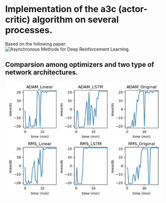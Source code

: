 # Implementation of the a3c (actor-critic) algorithm on several processes.
Based on the following paper: ![Asynchronous Methods for Deep Reinforcement Learning](https://arxiv.org/abs/1602.01783).<br>
## Comparsion among optimizers and two type of network architectures.<br>
![alt text](https://github.com/Yairz1/pong_a3c/blob/master/data/myplot.png?raw=true)


